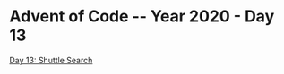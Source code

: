 # Advent of Code -- Year 2020 - Day 13

[Day 13: Shuttle Search](https://adventofcode.com/2020/day/13)
